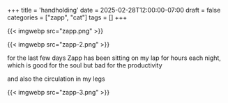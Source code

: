 +++
title = 'handholding'
date = 2025-02-28T12:00:00-07:00
draft = false
categories = ["zapp", "cat"]
tags = []
+++

{{< imgwebp src="zapp.png" >}}

{{< imgwebp src="zapp-2.png" >}}

for the last few days Zapp has been sitting on my lap for hours each night, which is good for the soul but bad for the productivity

and also the circulation in my legs

{{< imgwebp src="zapp-3.png" >}}
